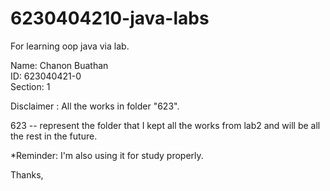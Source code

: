 # 6230404210-java-labs
For learning oop java via lab.

Name: Chanon Buathan                        
ID: 623040421-0     
Section: 1

Disclaimer : All the works in folder "623".

623 -- represent the folder that I kept all the works from lab2 and will be all the rest in the future.

*Reminder: I'm also using it for study properly.

Thanks,
